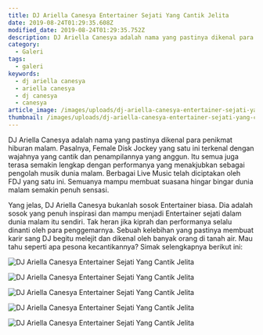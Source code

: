 ```yaml
---
title: DJ Ariella Canesya Entertainer Sejati Yang Cantik Jelita
date: 2019-08-24T01:29:35.608Z
modified_date: 2019-08-24T01:29:35.752Z
description: DJ Ariella Canesya adalah nama yang pastinya dikenal para penikmat hiburan malam. Pasalnya,  Female Disk Jockey yang satu ini terkenal dengan wajahnya.
category:
  - Galeri
tags:
  - galeri
keywords:
  - dj ariella canesya
  - ariella canesya
  - dj canesya
  - canesya
article_image: /images/uploads/dj-ariella-canesya-entertainer-sejati-yang-cantik-jelita-4.jpg
thumbnail: /images/uploads/dj-ariella-canesya-entertainer-sejati-yang-cantik-jelita-11111.jpg
---
```

DJ Ariella Canesya adalah nama yang pastinya dikenal para penikmat hiburan malam. Pasalnya,  Female Disk Jockey yang satu ini terkenal dengan wajahnya yang cantik dan penampilannya yang anggun. Itu semua juga terasa semakin lengkap dengan performanya yang menakjubkan sebagai pengolah musik dunia malam. Berbagai Live Music telah diciptakan oleh FDJ yang satu ini. Semuanya mampu membuat suasana hingar bingar dunia malam semakin penuh sensasi.

Yang jelas, DJ Ariella Canesya bukanlah sosok Entertainer biasa. Dia adalah sosok yang penuh inspirasi dan mampu menjadi Entertainer sejati dalam dunia malam itu sendiri. Tak heran jika kiprah dan performanya selalu dinanti oleh para penggemarnya. Sebuah kelebihan yang pastinya membuat karir sang DJ begitu melejit dan dikenal oleh banyak orang di tanah air. Mau tahu seperti apa pesona kecantikannya? Simak selengkapnya berikut ini:

![DJ Ariella Canesya Entertainer Sejati Yang Cantik Jelita](https://res.cloudinary.com/kodai/image/upload/v1566655512/dm/dj/dj-ariella-canesya-entertainer-sejati-yang-cantik-jelita-5.jpg)

![DJ Ariella Canesya Entertainer Sejati Yang Cantik Jelita](https://res.cloudinary.com/kodai/image/upload/v1566655512/dm/dj/dj-ariella-canesya-entertainer-sejati-yang-cantik-jelita-4.jpg)

![DJ Ariella Canesya Entertainer Sejati Yang Cantik Jelita](https://res.cloudinary.com/kodai/image/upload/v1566655512/dm/dj/dj-ariella-canesya-entertainer-sejati-yang-cantik-jelita-3.jpg)

![DJ Ariella Canesya Entertainer Sejati Yang Cantik Jelita](https://res.cloudinary.com/kodai/image/upload/v1566655512/dm/dj/dj-ariella-canesya-entertainer-sejati-yang-cantik-jelita-2.jpg)

![DJ Ariella Canesya Entertainer Sejati Yang Cantik Jelita](https://res.cloudinary.com/kodai/image/upload/v1566655512/dm/dj/dj-ariella-canesya-entertainer-sejati-yang-cantik-jelita-1.jpg)
